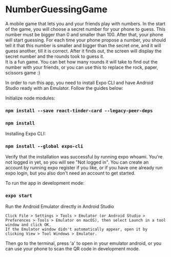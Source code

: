 # NumberGuessingGame

A mobile game that lets you and your friends play with numbers.
In the start of the game, you will choose a secret number for your phone to guess. This number must be bigger than 0 and smaller than 100. After that, your phone will start guessing. For each time your phone propose a number, you should tell it that this number is smaller and bigger than the secret one, and it will guess another, till it is correct. After it finds out, the screen will display the secret number and the rounds took to guess it. <br>
It is a fun game. You can bet how many rounds it will take to find out the number with your friends, or you can use this to replace the rock, paper, scissors game :)

In order to run this app, you need to install Expo CLI and have Android Studio ready with an Emulator. Follow the guides below:

Initialize node modules:
### `npm install --save react-tinder-card --legacy-peer-deps`
### `npm install`
Installing Expo CLI:
### `npm install --global expo-cli`
Verify that the installation was successful by running expo whoami. You're not logged in yet, so you will see "Not logged in". You can create an account by running expo register if you like, or if you have one already run expo login, but you also don't need an account to get started.

To run the app in development mode:
### `expo start`

Run the Android Emulator directly in Android Studio

    Click File > Settings > Tools > Emulator (or Android Studio > Preferences > Tools > Emulator on macOS), then select Launch in a tool window and click OK.
    If the Emulator window didn't automatically appear, open it by clicking View > Tool Windows > Emulator.
Then go to the terminal, press 'a' to open in your emulator android, or you can use your phone to scan the QR code in development mode.
